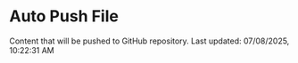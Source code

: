 # Auto Push File

Content that will be pushed to GitHub repository.
Last updated: 07/08/2025, 10:22:31 AM